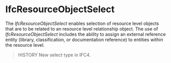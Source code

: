IfcResourceObjectSelect
=======================
The _IfcResourceObjectSelect_ enables selection of resource level objects that
are to be related to an resource level relationship object. The use of
_IfcResourceObjectSelect_ includes the ability to assign an external reference
entity (library, classification, or documentation reference) to entities
within the resource level.  
  
> HISTORY  New select type in IFC4.  


